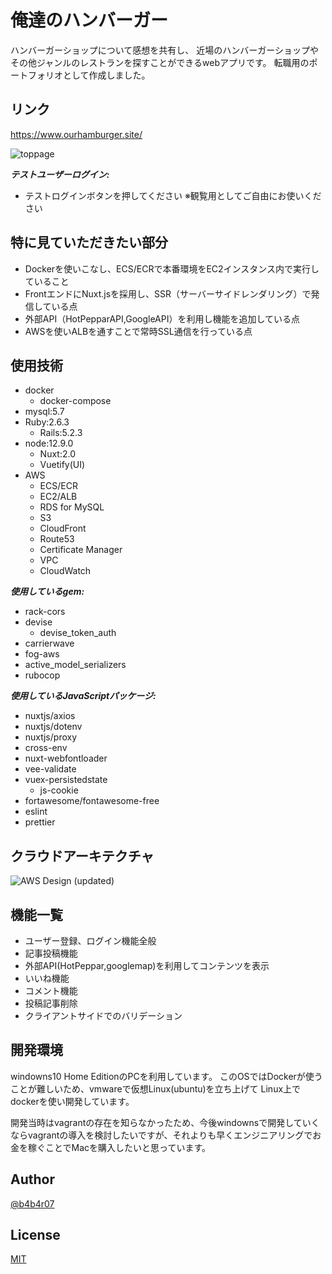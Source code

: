 
# 俺達のハンバーガー

ハンバーガーショップについて感想を共有し、
近場のハンバーガーショップやその他ジャンルのレストランを探すことができるwebアプリです。
転職用のポートフォリオとして作成しました。

## リンク

https://www.ourhamburger.site/

![toppage](https://user-images.githubusercontent.com/53758098/70888286-56c64500-2023-11ea-9f00-a9ade19cf59e.png)


***テストユーザーログイン:***

- テストログインボタンを押してください
※観覧用としてご自由にお使いください

## 特に見ていただきたい部分

- Dockerを使いこなし、ECS/ECRで本番環境をEC2インスタンス内で実行していること
- FrontエンドにNuxt.jsを採用し、SSR（サーバーサイドレンダリング）で発信している点
- 外部API（HotPepparAPI,GoogleAPI）を利用し機能を追加している点
- AWSを使いALBを通すことで常時SSL通信を行っている点

## 使用技術

- docker
  - docker-compose
- mysql:5.7
- Ruby:2.6.3
  - Rails:5.2.3  
- node:12.9.0
  - Nuxt:2.0
  - Vuetify(UI)
- AWS
  - ECS/ECR
  - EC2/ALB
  - RDS for MySQL
  - S3
  - CloudFront
  - Route53
  - Certificate Manager
  - VPC
  - CloudWatch

***使用しているgem:***
- rack-cors
- devise
  - devise_token_auth
- carrierwave
- fog-aws
- active_model_serializers
- rubocop

***使用しているJavaScriptパッケージ:***
- nuxtjs/axios
- nuxtjs/dotenv
- nuxtjs/proxy
- cross-env
- nuxt-webfontloader
- vee-validate
- vuex-persistedstate
  - js-cookie
- fortawesome/fontawesome-free
- eslint
- prettier

## クラウドアーキテクチャ

![AWS Design (updated)](https://user-images.githubusercontent.com/53758098/70888739-5d08f100-2024-11ea-9a0a-9702e1baceb0.png)

## 機能一覧

- ユーザー登録、ログイン機能全般
- 記事投稿機能
- 外部API(HotPeppar,googlemap)を利用してコンテンツを表示
- いいね機能
- コメント機能
- 投稿記事削除
- クライアントサイドでのバリデーション

## 開発環境

windowns10 Home EditionのPCを利用しています。
このOSではDockerが使うことが難しいため、vmwareで仮想Linux(ubuntu)を立ち上げて
Linux上でdockerを使い開発しています。

開発当時はvagrantの存在を知らなかったため、今後windownsで開発していくならvagrantの導入を検討したいですが、それよりも早くエンジニアリングでお金を稼ぐことでMacを購入したいと思っています。

## Author

[@b4b4r07](https://twitter.com/b4b4r07)

## License

[MIT](http://b4b4r07.mit-license.org)